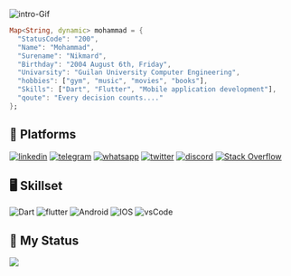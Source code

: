 
![intro-Gif](https://user-images.githubusercontent.com/74038190/225813708-98b745f2-7d22-48cf-9150-083f1b00d6c9.gif)

```Dart
Map<String, dynamic> mohammad = {
  "StatusCode": "200",
  "Name": "Mohammad",
  "Surename": "Nikmard",
  "Birthday": "2004 August 6th, Friday",
  "Univarsity": "Guilan University Computer Engineering",
  "hobbies": ["gym", "music", "movies", "books"],
  "Skills": ["Dart", "Flutter", "Mobile application development"],
  "qoute": "Every decision counts...."
};
```


## 👾 Platforms
[![linkedin](	https://img.shields.io/badge/LinkedIn-0077B5?style=for-the-badge&logo=linkedin&logoColor=white)](https://www.linkedin.com/in/mohammad-nikmard/)
[![telegram](https://img.shields.io/badge/Telegram-2CA5E0?style=for-the-badge&logo=telegram&logoColor=white)](https://t.me/M_TheSicko)
[![whatsapp](https://img.shields.io/badge/WhatsApp-25D366?style=for-the-badge&logo=whatsapp&logoColor=white)](https://wa.me/qr/G2YW2QTZYSDIO1)
[![twitter](https://img.shields.io/badge/Twitter-1DA1F2?style=for-the-badge&logo=twitter&logoColor=white)](https://twitter.com/MohammadNikmard)
[![discord](https://img.shields.io/badge/Discord-5865F2?style=for-the-badge&logo=discord&logoColor=white)](https://discordapp.com/users/mohamad_1233#1706)
[![Stack Overflow](https://img.shields.io/badge/-Stackoverflow-FE7A16?style=for-the-badge&logo=stack-overflow&logoColor=white)](https://stackoverflow.com/users/23394883/mohammad)

## 🖥️ Skillset
![Dart](	https://img.shields.io/badge/Dart-0175C2?style=for-the-badge&logo=dart&logoColor=white)
![flutter](https://img.shields.io/badge/Flutter-02569B?style=for-the-badge&logo=flutter&logoColor=white)
![Android](https://img.shields.io/badge/Android-3DDC84?style=for-the-badge&logo=android&logoColor=white)
![IOS](	https://img.shields.io/badge/iOS-000000?style=for-the-badge&logo=ios&logoColor=white)
![vsCode](	https://img.shields.io/badge/VSCode-0078D4?style=for-the-badge&logo=visual%20studio%20code&logoColor=white)

## 📜 My Status
![](https://github-readme-stats.vercel.app/api?username=Mohammad-Nikmard&show_icons=true&theme=dracula)
